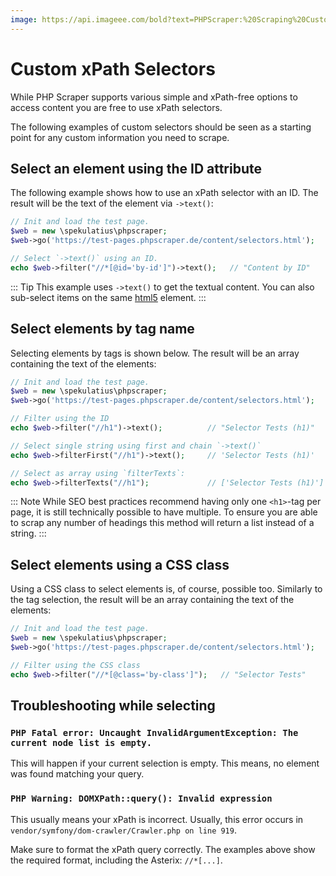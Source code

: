 ```yaml
---
image: https://api.imageee.com/bold?text=PHPScraper:%20Scraping%20Custom%20Elements&bg_image=https://images.unsplash.com/photo-1542762933-ab3502717ce7
---
```


# Custom xPath Selectors

While PHP Scraper supports various simple and xPath-free options to access content you are free to use xPath selectors.

The following examples of custom selectors should be seen as a starting point for any custom information you need to scrape.


## Select an element using the ID attribute

The following example shows how to use an xPath selector with an ID. The result will be the text of the element via `->text()`:

```php
// Init and load the test page.
$web = new \spekulatius\phpscraper;
$web->go('https://test-pages.phpscraper.de/content/selectors.html');

// Select `->text()` using an ID.
echo $web->filter("//*[@id='by-id']")->text();   // "Content by ID"
```

::: Tip
This example uses `->text()` to get the textual content. You can also sub-select items on the same [html5](https://github.com/Masterminds/html5-php) element.
:::


## Select elements by tag name

Selecting elements by tags is shown below. The result will be an array containing the text of the elements:

```php
// Init and load the test page.
$web = new \spekulatius\phpscraper;
$web->go('https://test-pages.phpscraper.de/content/selectors.html');

// Filter using the ID
echo $web->filter("//h1")->text();          // "Selector Tests (h1)"

// Select single string using first and chain `->text()`
echo $web->filterFirst("//h1")->text();     // 'Selector Tests (h1)'

// Select as array using `filterTexts`:
echo $web->filterTexts("//h1");             // ['Selector Tests (h1)']
```

::: Note
While SEO best practices recommend having only one `<h1>`-tag per page, it is still technically possible to have multiple. To ensure you are able to scrap any number of headings this method will return a list instead of a string.
:::


## Select elements using a CSS class

Using a CSS class to select elements is, of course, possible too. Similarly to the tag selection, the result will be an array containing the text of the elements:

```php
// Init and load the test page.
$web = new \spekulatius\phpscraper;
$web->go('https://test-pages.phpscraper.de/content/selectors.html');

// Filter using the CSS class
echo $web->filter("//*[@class='by-class']");   // "Selector Tests"
```

## Troubleshooting while selecting

### `PHP Fatal error: Uncaught InvalidArgumentException: The current node list is empty.`

This will happen if your current selection is empty. This means, no element was found matching your query.

### `PHP Warning: DOMXPath::query(): Invalid expression`

This usually means your xPath is incorrect. Usually, this error occurs in `vendor/symfony/dom-crawler/Crawler.php on line 919`.

Make sure to format the xPath query correctly. The examples above show the required format, including the Asterix: `//*[...]`.
